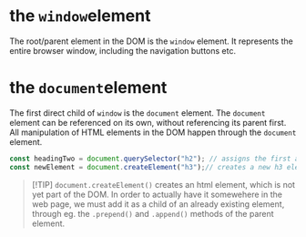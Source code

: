# the `window`element

The root/parent element in the DOM is the `window` element. It represents the entire browser window, including the navigation buttons etc.

# the `document`element

The first direct child of `window` is the `document` element. The `document` element can be referenced on its own, without referencing its parent first. All manipulation of HTML elements in the DOM happen through the `document` element. 

```js
const headingTwo = document.querySelector("h2"); // assigns the first appeared h2 tag from the DOM to the headingTwo constant
const newElement = document.createElement("h3");// creates a new h3 element in the DOM
```

>[!TIP] `document.createElement()` creates an html element, which is not yet part of the DOM. In order to actually have it somewehere in the web page, we must add it as a child of an already existing element, through eg. the `.prepend()` and `.append()` methods of the parent element.